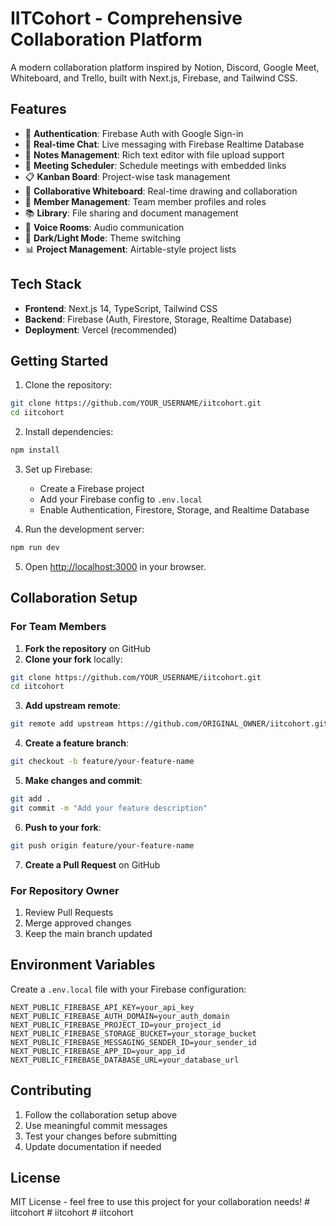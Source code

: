 # IITCohort - Comprehensive Collaboration Platform

A modern collaboration platform inspired by Notion, Discord, Google Meet, Whiteboard, and Trello, built with Next.js, Firebase, and Tailwind CSS.

## Features

- 🔐 **Authentication**: Firebase Auth with Google Sign-in
- 💬 **Real-time Chat**: Live messaging with Firebase Realtime Database
- 📝 **Notes Management**: Rich text editor with file upload support
- 📅 **Meeting Scheduler**: Schedule meetings with embedded links
- 📋 **Kanban Board**: Project-wise task management
- 🎨 **Collaborative Whiteboard**: Real-time drawing and collaboration
- 👥 **Member Management**: Team member profiles and roles
- 📚 **Library**: File sharing and document management
- 🎤 **Voice Rooms**: Audio communication
- 🌙 **Dark/Light Mode**: Theme switching
- 📊 **Project Management**: Airtable-style project lists

## Tech Stack

- **Frontend**: Next.js 14, TypeScript, Tailwind CSS
- **Backend**: Firebase (Auth, Firestore, Storage, Realtime Database)
- **Deployment**: Vercel (recommended)

## Getting Started

1. Clone the repository:
```bash
git clone https://github.com/YOUR_USERNAME/iitcohort.git
cd iitcohort
```

2. Install dependencies:
```bash
npm install
```

3. Set up Firebase:
   - Create a Firebase project
   - Add your Firebase config to `.env.local`
   - Enable Authentication, Firestore, Storage, and Realtime Database

4. Run the development server:
```bash
npm run dev
```

5. Open [http://localhost:3000](http://localhost:3000) in your browser.

## Collaboration Setup

### For Team Members

1. **Fork the repository** on GitHub
2. **Clone your fork** locally:
```bash
git clone https://github.com/YOUR_USERNAME/iitcohort.git
cd iitcohort
```

3. **Add upstream remote**:
```bash
git remote add upstream https://github.com/ORIGINAL_OWNER/iitcohort.git
```

4. **Create a feature branch**:
```bash
git checkout -b feature/your-feature-name
```

5. **Make changes and commit**:
```bash
git add .
git commit -m "Add your feature description"
```

6. **Push to your fork**:
```bash
git push origin feature/your-feature-name
```

7. **Create a Pull Request** on GitHub

### For Repository Owner

1. Review Pull Requests
2. Merge approved changes
3. Keep the main branch updated

## Environment Variables

Create a `.env.local` file with your Firebase configuration:

```env
NEXT_PUBLIC_FIREBASE_API_KEY=your_api_key
NEXT_PUBLIC_FIREBASE_AUTH_DOMAIN=your_auth_domain
NEXT_PUBLIC_FIREBASE_PROJECT_ID=your_project_id
NEXT_PUBLIC_FIREBASE_STORAGE_BUCKET=your_storage_bucket
NEXT_PUBLIC_FIREBASE_MESSAGING_SENDER_ID=your_sender_id
NEXT_PUBLIC_FIREBASE_APP_ID=your_app_id
NEXT_PUBLIC_FIREBASE_DATABASE_URL=your_database_url
```

## Contributing

1. Follow the collaboration setup above
2. Use meaningful commit messages
3. Test your changes before submitting
4. Update documentation if needed

## License

MIT License - feel free to use this project for your collaboration needs!
#   i i t c o h o r t  
 #   i i t c o h o r t  
 #   i i t c o h o r t  
 